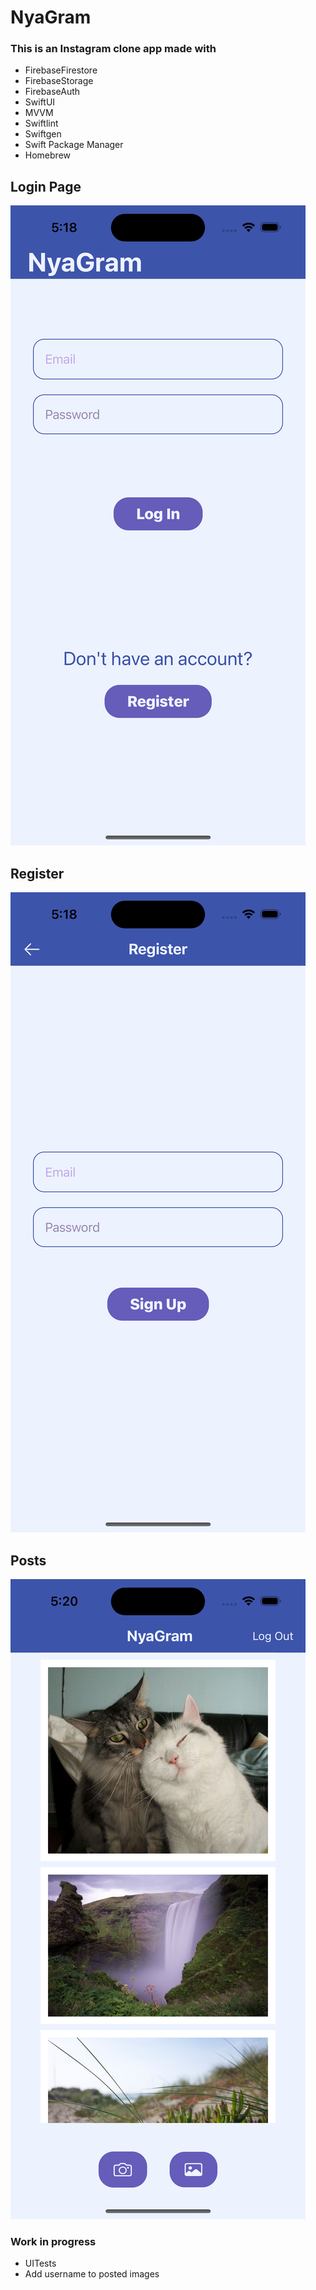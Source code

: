 # NyaGram
### This is an Instagram clone app made with
* FirebaseFirestore
* FirebaseStorage
* FirebaseAuth
* SwiftUI
* MVVM
* Swiftlint
* Swiftgen
* Swift Package Manager
* Homebrew
## Login Page
![login page](resources/login.png)
## Register
![register](resources/register.png)
## Posts
![posts](resources/loggedin.png)
### Work in progress
* UITests
* Add username to posted images
